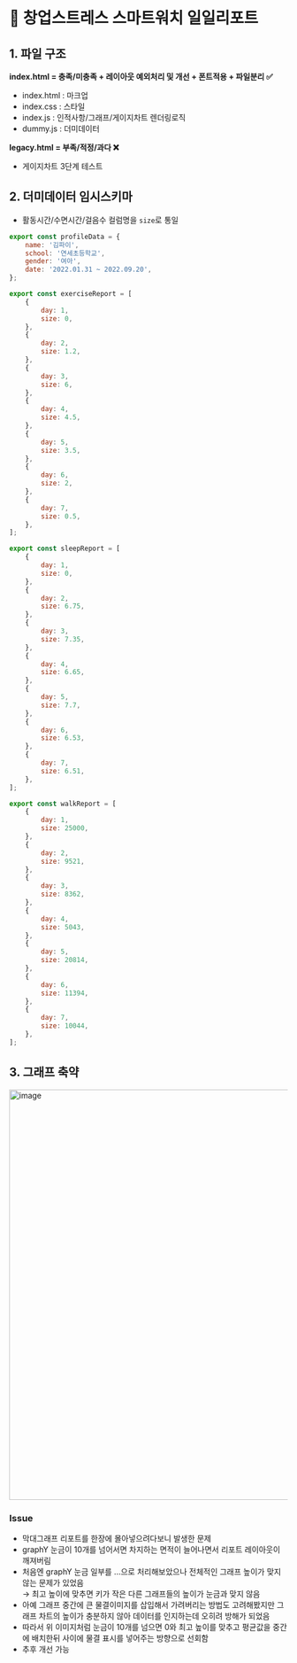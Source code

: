 # :memo: 창업스트레스 스마트워치 일일리포트

## 1. 파일 구조
**index.html = 충족/미충족 + 레이아웃 예외처리 및 개선 + 폰트적용 + 파일분리 ✅**
  - index.html : 마크업
  - index.css : 스타일
  - index.js : 인적사항/그래프/게이지차트 렌더링로직
  - dummy.js : 더미데이터
  
 **legacy.html = 부족/적정/과다 ❌**
  - 게이지차트 3단계 테스트

## 2. 더미데이터 임시스키마

- 활동시간/수면시간/걸음수 컬럼명을 `size`로 통일
```javascript
export const profileData = {
	name: '김파이',
	school: '연세초등학교',
	gender: '여아',
	date: '2022.01.31 ~ 2022.09.20',
};

export const exerciseReport = [
	{
		day: 1,
		size: 0,
	},
	{
		day: 2,
		size: 1.2,
	},
	{
		day: 3,
		size: 6,
	},
	{
		day: 4,
		size: 4.5,
	},
	{
		day: 5,
		size: 3.5,
	},
	{
		day: 6,
		size: 2,
	},
	{
		day: 7,
		size: 0.5,
	},
];

export const sleepReport = [
	{
		day: 1,
		size: 0,
	},
	{
		day: 2,
		size: 6.75,
	},
	{
		day: 3,
		size: 7.35,
	},
	{
		day: 4,
		size: 6.65,
	},
	{
		day: 5,
		size: 7.7,
	},
	{
		day: 6,
		size: 6.53,
	},
	{
		day: 7,
		size: 6.51,
	},
];

export const walkReport = [
	{
		day: 1,
		size: 25000,
	},
	{
		day: 2,
		size: 9521,
	},
	{
		day: 3,
		size: 8362,
	},
	{
		day: 4,
		size: 5043,
	},
	{
		day: 5,
		size: 20814,
	},
	{
		day: 6,
		size: 11394,
	},
	{
		day: 7,
		size: 10044,
	},
];

```

## 3. 그래프 축약

<img width="741" alt="image" src="https://user-images.githubusercontent.com/98504939/191550588-00e0d7b3-5def-488f-86cf-e045f1399acc.png">

### Issue
- 막대그래프 리포트를 한장에 몰아넣으려다보니 발생한 문제
- graphY 눈금이 10개를 넘어서면 차지하는 면적이 늘어나면서 리포트 레이아웃이 깨져버림
- 처음엔 graphY 눈금 일부를 ...으로 처리해보았으나 전체적인 그래프 높이가 맞지 않는 문제가 있었음<br/>→ 최고 높이에 맞추면 키가 작은 다른 그래프들의 높이가 눈금과 맞지 않음
- 아예 그래프 중간에 큰 물결이미지를 삽입해서 가려버리는 방법도 고려해봤지만 그래프 차트의 높이가 충분하지 않아 데이터를 인지하는데 오히려 방해가 되었음
- 따라서 위 이미지처럼 눈금이 10개를 넘으면 0와 최고 높이를 맞추고 평균값을 중간에 배치한뒤 사이에 물결 표시를 넣어주는 방향으로 선회함
- 추후 개선 가능
